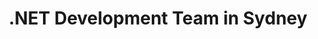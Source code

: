---
title: .NET Development Team in Sydney
permalink: /landings/net-developer-sydney
technology: .NET
location: Sydney
---